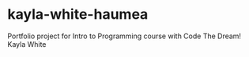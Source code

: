 # kayla-white-haumea
Portfolio project for Intro to Programming course with Code The Dream!
Kayla White
